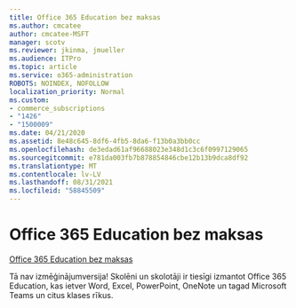 ```yaml
---
title: Office 365 Education bez maksas
ms.author: cmcatee
author: cmcatee-MSFT
manager: scotv
ms.reviewer: jkinma, jmueller
ms.audience: ITPro
ms.topic: article
ms.service: o365-administration
ROBOTS: NOINDEX, NOFOLLOW
localization_priority: Normal
ms.custom:
- commerce_subscriptions
- "1426"
- "1500009"
ms.date: 04/21/2020
ms.assetid: 8e48c645-8df6-4fb5-8da6-f13b0a3bb0cc
ms.openlocfilehash: de3edad61af96688023e348d1c3c6f0997129065
ms.sourcegitcommit: e781da003fb7b878854846cbe12b13b9dca8df92
ms.translationtype: MT
ms.contentlocale: lv-LV
ms.lasthandoff: 08/31/2021
ms.locfileid: "58845509"
---
```

# <a name="office-365-education-for-free"></a>Office 365 Education bez maksas

[Office 365 Education bez maksas](https://products.office.com/student/office-in-education?ms.officeurl=students)
  
Tā nav izmēģinājumversija! Skolēni un skolotāji ir tiesīgi izmantot Office 365 Education, kas ietver Word, Excel, PowerPoint, OneNote un tagad Microsoft Teams un citus klases rīkus.